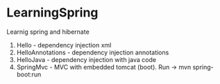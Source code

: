 # LearningSpring
Learnig spring and hibernate
1. Hello - dependency injection xml
2. HelloAnnotations - dependency injection annotations
3. HelloJava - dependency injection with java code
4. SpringMvc - MVC with embedded tomcat (boot). Run -> mvn spring-boot:run
